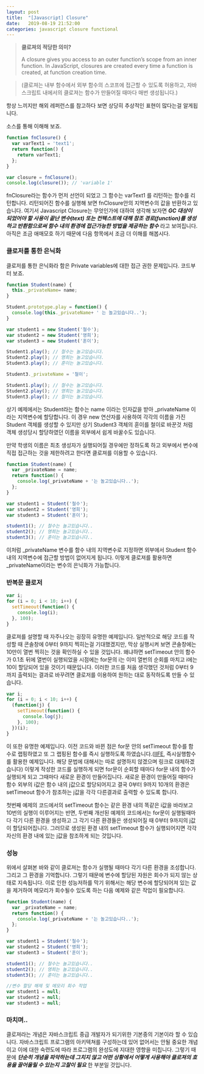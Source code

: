 ```yaml
---
layout: post
title:  "[Javascript] Closure"
date:   2019-08-19 21:52:00
categories: javascript closure functional
---
```


>  **클로져의 적당한 의미?**
>  
> A closure gives you access to an outer function’s scope from an inner function. 
In JavaScript, closures are created every time a function is created, at function creation time.

>  (클로져는 내부 함수에서 외부 함수의 스코프에 접근할 수 있도록 허용하고, 자바스크립트 내에서의 클로져는 함수가 만들어질 때마다 매번 생성됩니다.)


항상 느끼지만 해외 레퍼런스를 참고하다 보면 상당히 추상적인 표현이 많다는걸 알게됩니다. 

소스를 통해 이해해 보죠.

```javascript
function fnClosure() {
  var varText1 = 'text1';
  return function() {
    return varText1;
  };
}

var closure = fnClosure();
console.log(closure()); // 'variable 1'
```

fnClosure라는 함수가 먼저 선언이 되었고 그 함수는 varText1 를 리턴하는 함수를 리턴합니다.  리턴되어진 함수를 실행해 보면 fnClosure안의 지역변수의 값을 반환하고 있습니다. 여기서 Javascript Closure는 무엇인가에 대하여 생각해 보자면 ***GC 대상이 되었어야 할 사용이 끝난 변수(text) 또는 컨텍스트에 대해 참조 경로(function)를 생성하고 반환함으로써 함수 내의 환경에 접근가능한 방법을 제공하는 함수***  라고 보여집니다. 아직은 조금 애매모호 하기 때문에 다음 항목에서 조금 더 이해를 해봅시다.

### 클로저를 통한 은닉화

클로저를 통한 은닉화라 함은 Private variables에 대한 접근 권한 문제입니다. 코드부터 보죠.

```javascript
function Student(name) {
  this._privateName= name;
}

Student.prototype.play = function() {
  console.log(this._privateName+ ' 는 놀고있습니다..');
}

var student1 = new Student('철수');
var student2 = new Student('영희');
var student3 = new Student('훈이');

Student1.play(); // 철수는 놀고있습니다.
Student2.play(); // 영희는 놀고있습니다.
Student3.play(); // 훈이는 놀고있습니다.

Student3._privateName = '철이';

Student1.play(); // 철수는 놀고있습니다.
Student2.play(); // 영희는 놀고있습니다.
Student3.play(); // 철이는 놀고있습니다.
```
상기 예제에서는 Student라는 함수는 name 이라는 인자값을 받아 _privateName 이라는 지역변수에 할당합니다.
이 경우 new 연산자를 사용하여 각각의 이름을 가진 Student 객체를 생성할 수 있지만 상기 Student3 객체의 훈이를 철이로 바꾼것 처럼 객체 생성당시 할당하였던 이름을 외부에서 쉽게 바꿀수도 있습니다.

만약 학생의 이름은 최초 생성자가 실행되어질 경우에만 정하도록 하고 외부에서 변수에 직접 접근하는 것을 제한하려고 한다면 클로져를 이용할 수 있습니다.

```javascript
function Student(name) {
  var _privateName = name;
  return function() {
    console.log(_privateName + '는 놀고있습니다..');
  };
}

var student1 = Student('철수');
var student2 = Student('영희');
var student3 = Student('훈이');

student1(); // 철수는 놀고있습니다..
student2(); // 영희는 놀고있습니다..
student3(); // 훈이는 놀고있습니다..
```

이처럼 _privateName 변수를 함수 내의 지역변수로 지정하면 외부에서 Student 함수 내의 지역변수에 접근할 방법이 없어지게 됩니다. 이렇게 클로져를 활용하면 _privateName이라는 변수의 은닉화가 가능합니다.

### 반복문 클로저

```javascript
var i;
for (i = 0; i < 10; i++) {
  setTimeout(function() {
    console.log(i);
  }, 100);
}
```
클로져를 설명할 때 자주나오는 굉장히 유명한 예제입니다.
일반적으로 해당 코드를 작성할 때 콘솔창에 0부터 9까지 찍히는걸 기대했겠지만, 막상 실행시켜 보면 콘솔창에는 10만이 열번 찍히는 것을 확인하실 수 있을 것입니다. 왜냐하면 setTimeout 안의 함수가 0.1초 뒤에 열번이 실행되었을 시점에는 for문의 i는 이미 열번의 순회를 마치고 i에는 10이 할당되어 있을 것이기 때문입니다. 이러한 코드를 처음 생각했던 것처럼 0부터 9까지 출력되는 결과로 바꾸려면 클로저를 이용하여 원하는 대로 동작하도록 만들 수 있습니다.

```javascript
var i;
for (i = 0; i < 10; i++) {
  (function(j) {
    setTimeout(function() {
      console.log(j);
    }, 100);
  })(i);
}
```
이 또한 유명한 예제입니다. 이전 코드와 바뀐 점은 for문 안의 setTimeout 함수를 함수로 랩핑하였고 또 그 랩핑된 함수를 즉시 실행하도록 하였습니다.([IIFE](https://medium.com/javascript-in-plain-english/https-medium-com-javascript-in-plain-english-stop-feeling-iffy-about-using-an-iife-7b0292aba174), 즉시실행함수를 활용한 예제입니다. 해당 문법에 대해서는 따로 설명하지 않겠으며 링크로 대체하겠습니다)  이렇게 작성한 코드를 실행하게 되면 for문이 순회할 때마다 for문 내의 함수가 실행되게 되고 그때마다 새로운 환경이 만들어집니다. 새로운 환경이 만들어질 때마다 함수 외부의 i값은 함수 내의 j값으로 할당되어지고 결국 0부터 9까지 10개의 환경은 setTimeout 함수가 참조하는 j값을 각각 다른결과로 출력할 수 있도록 합니다.

첫번째 예제의 코드에서의 setTimeout 함수는 같은 환경 내의 똑같은 i값을 바라보고 10번의 실행이 이루어지는 반면, 두번째 개선된 예제의 코드에서는 for문이 실행될때마다 각기 다른 환경을 생성하고 그 각기 다른 환경들은 생성되어질 때 0부터 9까지의 j값이 할당되어집니다. 그러므로 생성된 환경 내의 setTimeout 함수가 실행되어지면 각각 자신의 환경 내에 있는 j값을 참조하게 되는 것입니다.

### 성능
위에서 살펴본 바와 같이 클로져는 함수가 실행될 때마다 각기 다른 환경을 조성합니다. 그리고 그 환경을 기억합니다. 그렇기 때문에 변수에 할당된 자원은 회수가 되지 않는 상태로 지속됩니다. 이로 인한 성능저하를 막기 위해서는 해당 변수에 할당되어져 있는 값을 제거하여 메모리가 회수될수 있도록 하는 다음 예제와 같은 작업이 필요합니다.

```javascript
function Student(name) {
  var _privateName = name;
  return function() {
    console.log(_privateName + '는 놀고있습니다..');
  };
}

var student1 = Student('철수');
var student2 = Student('영희');
var student3 = Student('훈이');

student1(); // 철수는 놀고있습니다..
student2(); // 영희는 놀고있습니다..
student3(); // 훈이는 놀고있습니다..

//변수 할당 해제 및 메모리 회수 작업
var student1 = null;
var student2 = null;
var student3 = null;
```

### 마치며..
클로져라는 개념은 자바스크립트 중급 개발자가 되기위한 기본중의 기본이라 할 수 있습니다. 자바스크립트 프로그램의 아키텍쳐를 구성하는데 있어 없어서는 안될 중요한 개념이고 이에 대한 숙련도에 따라 프로그램의 완성도에 지대한 영향을 미칩니다. 그렇기 때문에 ***단순히 개념을 파악하는데 그치지 않고 어떤 상황에서 어떻게 사용해야 클로져의 효용을 끌어올릴 수 있는지 고찰이 필요*** 한 부분일 것입니다.
